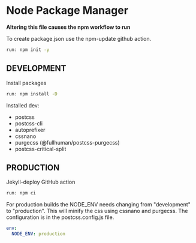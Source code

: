 # Node Package Manager
**Altering this file causes the npm workflow to run**

To create package.json use the npm-update github action.
~~~bash
run: npm init -y
~~~

## DEVELOPMENT
Install packages
~~~bash
run: npm install -D
~~~

Installed dev:
  - postcss
  - postcss-cli
  - autoprefixer
  - cssnano
  - purgecss (@fullhuman/postcss-purgecss)
  - postcss-critical-split

## PRODUCTION
Jekyll-deploy GitHub action
~~~bash
run: npm ci
~~~

For production builds the NODE_ENV needs changing from "development" to "production". 
This will minify the css using cssnano and purgecss. 
The configuration is in the postcss.config.js file.
~~~yml
env:
  NODE_ENV: production
~~~
